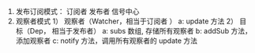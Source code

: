 1. 发布订阅模式：
  订阅者
  发布者
  信号中心
2. 观察者模式
  1） 观察者（Watcher，相当于订阅者 ）
    a: update 方法 
  2） 目标（Dep， 相当于发布者）
    a: subs 数组, 存储所有观察者
    b: addSub 方法，添加观察者
    c: notify 方法，调用所有观察者的 update 方法

 